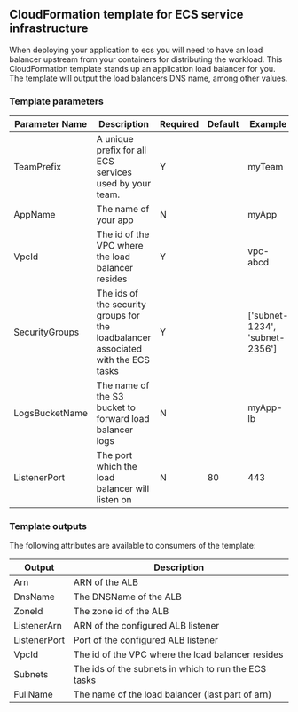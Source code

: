 ## CloudFormation template for ECS service infrastructure

When deploying your application to ecs you will need to have an load balancer upstream from your containers for
distributing the workload.  This CloudFormation template stands up an application load balancer for you.
The template will output the load balancers DNS name, among other values.

### Template parameters

| Parameter Name | Description                                                                       | Required | Default | Example                        |
|----------------|-----------------------------------------------------------------------------------|----------|---------|--------------------------------|
| TeamPrefix     | A unique prefix for all ECS services used by your team.                           | Y        |         | myTeam                         |
| AppName        | The name of your app                                                              | N        |         | myApp                          |
| VpcId          | The id of the VPC where the load balancer resides                                 | Y        |         | vpc-abcd                       |
| SecurityGroups | The ids of the security groups for the loadbalancer associated with the ECS tasks | Y        |         | ['subnet-1234', 'subnet-2356'] |
| LogsBucketName | The name of the S3 bucket to forward load balancer logs                           | N        |         | myApp-lb                       |
| ListenerPort   | The port which the load balancer will listen on                                   | N        | 80      | 443                            |

### Template outputs

The following attributes are available to consumers of the template:

| Output       | Description                                          |
|--------------|------------------------------------------------------|
| Arn          | ARN of the ALB                                       |
| DnsName      | The DNSName of the ALB                               |
| ZoneId       | The zone id of the ALB                               |
| ListenerArn  | ARN of the configured ALB listener                   |
| ListenerPort | Port of the configured ALB listener                  |
| VpcId        | The id of the VPC where the load balancer resides    |
| Subnets      | The ids of the subnets in which to run the ECS tasks |
| FullName     | The name of the load balancer (last part of arn)     |

